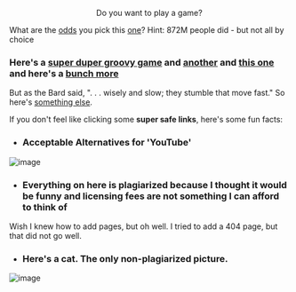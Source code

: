 <p align="center">
Do you want to play a game?
</p>






What are the [odds](https://justflipacoin.com/) you pick this [one](https://youtu.be/dQw4w9WgXcQ?t=42)? Hint: 872M people did - but not all by choice


### Here's a [super duper groovy game](https://chromedino.com/) and [another](https://www.google.com/fbx?fbx=snake_arcade) and [this one](https://pacman.cc/) and here's a [bunch more](https://www.coolmathgames.com/)

But as the Bard said, ". . . wisely and slow; they stumble that move fast." So here's [something else](https://tetris.com/play-tetris).

If you don't feel like clicking some **super safe links**, here's some fun facts:

* ### Acceptable Alternatives for 'YouTube'
![image](https://preview.redd.it/5adf7jkicq961.png?width=960&crop=smart&auto=webp&s=2ddff2cfd3fab712c3425cbf37dd5f8ca1dc3d2a)

* ### Everything on here is plagiarized because I thought it would be funny and licensing fees are not something I can afford to think of

Wish I knew how to add pages, but oh well. I tried to add a 404 page, but that did not go well.

* ### Here's a cat. The only non-plagiarized picture.
![image](https://lh3.googleusercontent.com/YvpFGPHLm6PHytCMCnxundfe4jV77SjdITAbetoiOsgtw1IngrxTu_tTUPBRr3WIre109egOOAQSOCMkHc2kqrLsm_u2PWUq3TV9HLp7RkuCpvLMtsEPe_aZCtYFCAhrEloHZNpUmOFTQdia7HzE1f7byqzb61iwSuUtcsn4Pk21OX4I_nqx-3VBm8dszX6uogszwWN14IIOVky0ARCMspwys7MfsmUdGptvGeLdFJ-HRM_X8IFLhVoheapHxRnI62nXWhU3PHRXy-bbiwBHcjwbcipeSybtwgw5e7IIOwMY9pI1SiIEcA2HKtN0L4Yv7Nd8aU_tCHGUxmlqN1Z7PcZ1NyDkuAU6-veSK7jX39wuC-UjOIwjxMTmBi0WTItR06GOA3levMcpt8XZ0urbc0tEPdWAd3aIBUP1GjKLVY9jFVSOYYWqRCL6KUgJf3PNj96fgDZCyMYSqNQCkZNGMdtavQjF4zSf9ycgd4rC7p7zfnxQsFs8gnJziiLddGzUld5Xs9fwLSGH2lO7buZ1PIFFIh_XlLcQBHTwrgxNvrBgq1sKrVdy9VXHaA9mQ_6mdOJthbGHS4WmV2IBKzpipLnau7cV_iRFZLmVKA3Ga3vqxE5gpno7MN-a6FuMy4P5FiZuPgCZYB9HaCmzDwErlTRYkD5_InoZjRhFz0aewGjsEaNznDVyuQ=w1296-h736-no?authuser=3)

